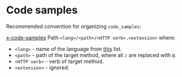 Code samples
=====

Recommended convention for organizing `code_samples`:

[x-code-samples](https://github.com/Rebilly/ReDoc/blob/master/docs/redoc-vendor-extensions.md#x-code-samples)
Path `<lang>/<path>/<HTTP verb>.<extension>` where:
  * `<lang>` - name of the language from [this](https://github.com/github/linguist/blob/master/lib/linguist/popular.yml) list.
  * `<path>` - path of the target method, where all `/` are replaced with `@`.
  * `<HTTP verb>` - verb of target method.
  * `<extension>` - ignored.
